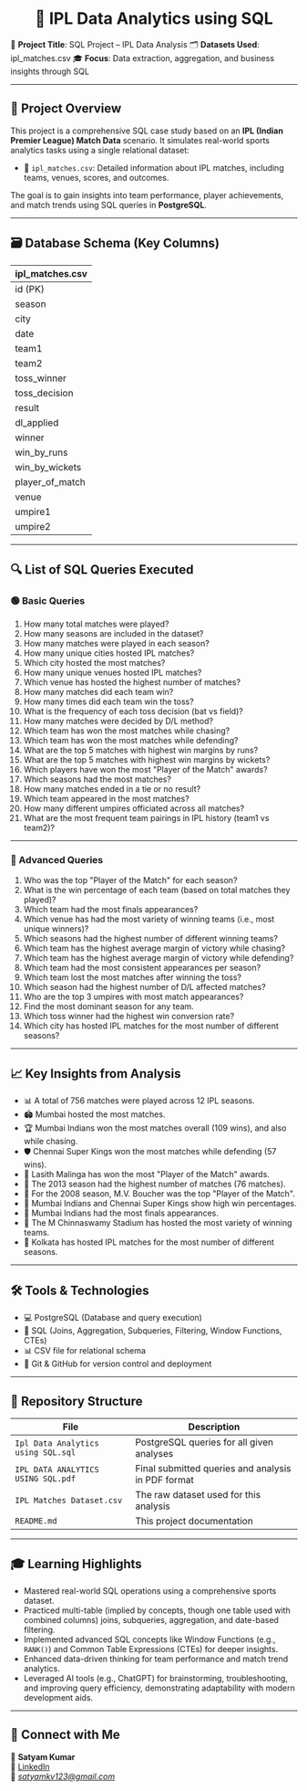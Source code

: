 <h1 align="center"> 🏏 IPL Data Analytics using SQL </h1>

🎯 **Project Title**: SQL Project – IPL Data Analysis
🗂️ **Datasets Used**: ipl_matches.csv
🎓 **Focus**: Data extraction, aggregation, and business insights through SQL

---

## 🧾 Project Overview

This project is a comprehensive SQL case study based on an **IPL (Indian Premier League) Match Data** scenario. It simulates real-world sports analytics tasks using a single relational dataset:
- 🏏 `ipl_matches.csv`: Detailed information about IPL matches, including teams, venues, scores, and outcomes.

The goal is to gain insights into team performance, player achievements, and match trends using SQL queries in **PostgreSQL**.

---

## 🗃️ Database Schema (Key Columns)

| ipl_matches.csv |
|-------------------|
| id (PK)           |
| season            |
| city              |
| date              |
| team1             |
| team2             |
| toss_winner       |
| toss_decision     |
| result            |
| dl_applied        |
| winner            |
| win_by_runs       |
| win_by_wickets    |
| player_of_match   |
| venue             |
| umpire1           |
| umpire2           |

---

## 🔍 List of SQL Queries Executed

### 🟢 Basic Queries
1.  How many total matches were played?
2.  How many seasons are included in the dataset?
3.  How many matches were played in each season?
4.  How many unique cities hosted IPL matches?
5.  Which city hosted the most matches?
6.  How many unique venues hosted IPL matches?
7.  Which venue has hosted the highest number of matches?
8.  How many matches did each team win?
9.  How many times did each team win the toss?
10. What is the frequency of each toss decision (bat vs field)?
11. How many matches were decided by D/L method?
12. Which team has won the most matches while chasing?
13. Which team has won the most matches while defending?
14. What are the top 5 matches with highest win margins by runs?
15. What are the top 5 matches with highest win margins by wickets?
16. Which players have won the most "Player of the Match" awards?
17. Which seasons had the most matches?
18. How many matches ended in a tie or no result?
19. Which team appeared in the most matches?
20. How many different umpires officiated across all matches?
21. What are the most frequent team pairings in IPL history (team1 vs team2)?

---

### 🔵 Advanced Queries
1.  Who was the top "Player of the Match" for each season?
2.  What is the win percentage of each team (based on total matches they played)?
3.  Which team had the most finals appearances?
4.  Which venue has had the most variety of winning teams (i.e., most unique winners)?
5.  Which seasons had the highest number of different winning teams?
6.  Which team has the highest average margin of victory while chasing?
7.  Which team has the highest average margin of victory while defending?
8.  Which team had the most consistent appearances per season?
9.  Which team lost the most matches after winning the toss?
10. Which season had the highest number of D/L affected matches?
11. Who are the top 3 umpires with most match appearances?
12. Find the most dominant season for any team.
13. Which toss winner had the highest win conversion rate?
14. Which city has hosted IPL matches for the most number of different seasons?

---

## 📈 Key Insights from Analysis

- 📊 A total of 756 matches were played across 12 IPL seasons.
- 🏟️ Mumbai hosted the most matches.
- 🏆 Mumbai Indians won the most matches overall (109 wins), and also while chasing.
- 🛡️ Chennai Super Kings won the most matches while defending (57 wins).
- 🌟 Lasith Malinga has won the most "Player of the Match" awards.
- 📅 The 2013 season had the highest number of matches (76 matches).
- 🏅 For the 2008 season, M.V. Boucher was the top "Player of the Match".
- 💪 Mumbai Indians and Chennai Super Kings show high win percentages.
- 🥇 Mumbai Indians had the most finals appearances.
- 📍 The M Chinnaswamy Stadium has hosted the most variety of winning teams.
- 🌆 Kolkata has hosted IPL matches for the most number of different seasons.

---

## 🛠 Tools & Technologies

- 💻 PostgreSQL (Database and query execution)
- 🧠 SQL (Joins, Aggregation, Subqueries, Filtering, Window Functions, CTEs)
- 📊 CSV file for relational schema
- 📁 Git & GitHub for version control and deployment

---

## 📂 Repository Structure
| File | Description |
|------|-------------|
| `Ipl Data Analytics using SQL.sql` | PostgreSQL queries for all given analyses |
| `IPL DATA ANALYTICS USING SQL.pdf` | Final submitted queries and analysis in PDF format |
| `IPL Matches Dataset.csv` | The raw dataset used for this analysis |
| `README.md` | This project documentation |

---

## 🎓 Learning Highlights

- Mastered real-world SQL operations using a comprehensive sports dataset.
- Practiced multi-table (implied by concepts, though one table used with combined columns) joins, subqueries, aggregation, and date-based filtering.
- Implemented advanced SQL concepts like Window Functions (e.g., `RANK()`) and Common Table Expressions (CTEs) for deeper insights.
- Enhanced data-driven thinking for team performance and match trend analytics.
- Leveraged AI tools (e.g., ChatGPT) for brainstorming, troubleshooting, and improving query efficiency, demonstrating adaptability with modern development aids.

---

## 🔗 Connect with Me
👤 **Satyam Kumar**  
🔗 [LinkedIn](https://www.linkedin.com/in/satyam-kumar-5a229222b)  
📧 *satyamkv123@gmail.com*  
```
